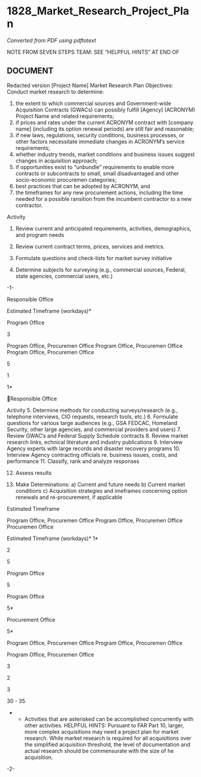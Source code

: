 # 1828_Market_Research_Project_Plan

_Converted from PDF using pdftotext_

NOTE FROM SEVEN STEPS TEAM: SEE “HELPFUL HINTS” AT END OF
## DOCUMENT

Redacted version
[Project Name]
Market Research Plan
Objectives: Conduct market research to determine:
1) the extent to which commercial sources and Government-wide Acquisition Contracts
(GWACs) can possibly fulfill [Agency] (ACRONYM) Project Name and related
requirements;
2) if prices and rates under the current ACRONYM contract with [company name]
(including its option renewal periods) are still fair and reasonable;
3) if new laws, regulations, security conditions, business processes, or other factors
necessitate immediate changes in ACRONYM’s service requirements;
4) whether industry trends, market conditions and business issues suggest changes in
acquisition approach;
5) if opportunities exist to “unbundle” requirements to enable more contracts or
subcontracts to small, small disadvantaged and other socio-economic procuremen
categories;
6) best practices that can be adopted by ACRONYM, and
7) the timeframes for any new procurement actions, including the time needed for a possible
ransition from the incumbent contractor to a new contractor.

Activity
1. Review current and anticipated
requirements, activities, demographics,
and program needs
2. Review current contract terms, prices,
services and metrics.

3. Formulate questions and check-lists for
market survey initiative

4. Determine subjects for surveying (e.g.,
commercial sources, Federal, state
agencies, commercial users, etc.)

-1-

Responsible
Office

Estimated
Timeframe
(workdays)*

Program
Office

3

Program
Office,
Procuremen
Office
Program
Office,
Procuremen
Office
Program
Office,
Procuremen
Office

5

1

1*

Responsible
Office

Activity
5. Determine methods for conducting
surveys/research (e.g., telephone
interviews, CIO requests, research tools,
etc.)
6. Formulate questions for various targe
audiences (e.g., GSA FEDCAC,
Homeland Security, other large agencies,
and commercial providers and users)
7. Review GWAC’s and Federal Supply
Schedule contracts
8. Review market research links,
echnical literature and industry
publications
9. Interview Agency experts with large
records and disaster recovery programs
10. Interview Agency contracting
officials re. business issues, costs, and
performance
11. Classify, rank and analyze responses

12. Assess results

13. Make Determinations:
a) Current and future needs
b) Current market conditions
c) Acquisition strategies and
imeframes concerning option
renewals and re-procurement, if
applicable

Estimated Timeframe

Program
Office,
Procuremen
Office
Program
Office,
Procuremen
Office
Procuremen
Office

Estimated
Timeframe
(workdays)*
1*

2

5

Program
Office

5

Program
Office

5*

Procurement
Office

5*

Program
Office,
Procuremen
Office
Program
Office,
Procuremen
Office

Program
Office,
Procuremen
Office

3

2

3

30 - 35

* - Activities that are asterisked can be accomplished concurrently
with other activities.
HELPFUL HINTS:
Pursuant to FAR Part 10, larger, more complex acquisitions may need a
project plan for market research. While market research is required for all
acquisitions over the simplified acquisition threshold, the level of
documentation and actual research should be commensurate with the size of
he acquisition.

-2-

